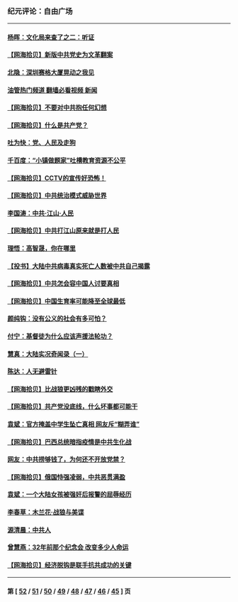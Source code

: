 ### 纪元评论：自由广场
---
#### [杨晖：文化局来查了之二：听证](../../pages/nsc993/n12966528.md?05230330) 
#### [【网海拾贝】新版中共党史为文革翻案](../../pages/nsc993/n12967526.md?05230330) 
#### [北隐：深圳赛格大厦晃动之我见](../../pages/nsc993/n12967393.md?05230330) 
#### [油管热门频道 翻墙必看视频 新闻](ok?05230330)
#### [【网海拾贝】不要对中共抱任何幻想](../../pages/nsc993/n12965222.md?05230330) 
#### [【网海拾贝】什么是共产党？](../../pages/nsc993/n12962781.md?05230330) 
#### [吐为快：党、人民及走狗](../../pages/nsc993/n12962747.md?05230330) 
#### [千百度：“小镇做题家”吐槽教育资源不公平](../../pages/nsc993/n12962705.md?05230330) 
#### [【网海拾贝】CCTV的宣传好恐怖！](../../pages/nsc993/n12959984.md?05230330) 
#### [【网海拾贝】中共统治模式威胁世界](../../pages/nsc993/n12957622.md?05230330) 
#### [李国涛：中共‧江山‧人民](../../pages/nsc993/n12957502.md?05230330) 
#### [【网海拾贝】中共打江山原来就是打人民](../../pages/nsc993/n12954345.md?05230330) 
#### [理悟：高智晟，你在哪里](../../pages/nsc993/n12953115.md?05230330) 
#### [【投书】大陆中共病毒真实死亡人数被中共自己揭露](../../pages/nsc993/n12953050.md?05230330) 
#### [【网海拾贝】中共怎会容中国人讨要真相](../../pages/nsc993/n12952161.md?05230330) 
#### [【网海拾贝】中国生育率可能降至全球最低](../../pages/nsc993/n12948793.md?05230330) 
#### [颜纯钩：没有公义的社会有多可怕？](../../pages/nsc993/n12947626.md?05230330) 
#### [付宁：基督徒为什么应该声援法轮功？](../../pages/nsc993/n12947233.md?05230330) 
#### [慧真：大陆实况奇闻录（一）](../../pages/nsc993/n12945811.md?05230330) 
#### [陈达：人无避雷针](../../pages/nsc993/n12947098.md?05230330) 
#### [【网海拾贝】比战狼更凶残的戳瞎外交](../../pages/nsc993/n12945717.md?05230330) 
#### [【网海拾贝】共产党没底线，什么坏事都可能干](../../pages/nsc993/n12942090.md?05230330) 
#### [袁斌：官方掩盖中学生坠亡真相 网友斥“糊弄谁”](../../pages/nsc993/n12942029.md?05230330) 
#### [【网海拾贝】巴西总统暗指疫情是中共生化战](../../pages/nsc993/n12938999.md?05230330) 
#### [网友：中共捞够钱了，为何还不开放党禁？](../../pages/nsc993/n12938952.md?05230330) 
#### [【网海拾贝】俄国恃强凌弱，中共恶贯满盈](../../pages/nsc993/n12936626.md?05230330) 
#### [袁斌：一个大陆女孩被强奸后报警的屈辱经历](../../pages/nsc993/n12936547.md?05230330) 
#### [李春草：木兰花·战狼与美谍](../../pages/nsc993/n12935995.md?05230330) 
#### [源清晨：中共人](../../pages/nsc993/n12935589.md?05230330) 
#### [曾慧燕：32年前那个纪念会 改变多少人命运](../../pages/nsc993/n12934233.md?05230330) 
#### [【网海拾贝】经济脱钩是联手抗共成功的关键](../../pages/nsc993/n12934176.md?05230330) 

---
#### 第 [ [52](./52.md?05230330) / [51](./51.md?05230330) / [50](./50.md?05230330) / [49](./49.md?05230330) / [48](./48.md?05230330) / [47](./47.md?05230330) / [46](./46.md?05230330) / [45](./45.md?05230330) ] 页

